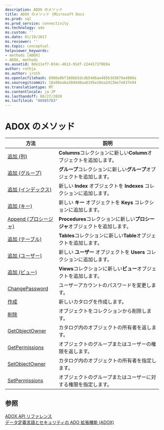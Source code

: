 ```yaml
---
description: ADOX のメソッド
title: ADOX のメソッド |Microsoft Docs
ms.prod: sql
ms.prod_service: connectivity
ms.technology: ado
ms.custom: ''
ms.date: 01/19/2017
ms.reviewer: ''
ms.topic: conceptual
helpviewer_keywords:
- methods [ADOX]
- ADOX, methods
ms.assetid: 8de11ef7-034c-4613-91df-2244171f0b9a
author: rothja
ms.author: jroth
ms.openlocfilehash: 6986e0bf160bb5dcdb54d6ae485b3d3879a4800a
ms.sourcegitcommit: 18a98ea6a30d448aa6195e10ea2413be7e837e94
ms.translationtype: MT
ms.contentlocale: ja-JP
ms.lasthandoff: 08/27/2020
ms.locfileid: "88985703"
---
```

# <a name="adox-methods"></a>ADOX のメソッド

|方法|説明|  
|-|-|  
|[追加 (列)](./append-method-adox-columns.md)|**Columns**コレクションに新しい**Column**オブジェクトを追加します。|  
|[追加 (グループ)](./append-method-adox-groups.md)|**グループ**コレクションに新しい**グループ**オブジェクトを追加します。|  
|[追加 (インデックス)](./append-method-adox-indexes.md)|新しい **Index** オブジェクトを **Indexes** コレクションに追加します。|  
|[追加 (キー)](./append-method-adox-keys.md)|新しい **キー** オブジェクトを **Keys** コレクションに追加します。|  
|[Append (プロシージャ)](./append-method-adox-procedures.md)|**Procedures**コレクションに新しい**プロシージャ**オブジェクトを追加します。|  
|[追加 (テーブル)](./append-method-adox-tables.md)|**Tables**コレクションに新しい**Table**オブジェクトを追加します。|  
|[追加 (ユーザー)](./append-method-adox-users.md)|新しい **ユーザー** オブジェクトを **Users** コレクションに追加します。|  
|[追加 (ビュー)](./append-method-adox-views.md)|**Views**コレクションに新しい**ビュー**オブジェクトを追加します。|  
|[ChangePassword](./changepassword-method-adox.md)|ユーザーアカウントのパスワードを変更します。|  
|[作成](./create-method-adox.md)|新しいカタログを作成します。|  
|[削除](./delete-method-adox-collections.md)|オブジェクトをコレクションから削除します。|  
|[GetObjectOwner](./getobjectowner-method-adox.md)|カタログ内のオブジェクトの所有者を返します。|  
|[GetPermissions](./getpermissions-method-adox.md)|オブジェクトのグループまたはユーザーの権限を返します。|  
|[SetObjectOwner](./setobjectowner-method.md)|カタログ内のオブジェクトの所有者を指定します。|  
|[SetPermissions](./setpermissions-method-adox.md)|オブジェクトのグループまたはユーザーに対する権限を指定します。|  
  
## <a name="see-also"></a>参照  
 [ADOX API リファレンス](./adox-object-model.md?view=sql-server-ver15)   
 [データ定義言語とセキュリティの ADO 拡張機能 (ADOX)](../../guide/extensions/ado-extensions-for-data-definition-language-and-security-adox.md)
